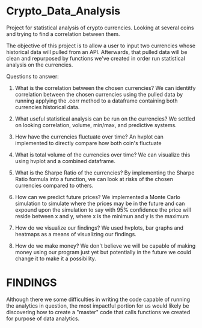 # Crypto_Data_Analysis
Project for statistical analysis of crypto currencies. Looking at several coins and trying to find a correlation between them.

The objective of this project is to allow a user to input two currencies whose historical data will pulled from an API. Afterwards, that pulled data will be clean and repurposed by functions we've created in order run statistical analysis on the currencies.


Questions to answer: 
  1. What is the correlation between the chosen currencies?
We can identitfy correlation between the chosen currencies using the pulled data by running applying the .corr method to a dataframe containing both currencies historical data.

  2. What useful statistical analysis can be run on the currencies?
We settled on looking correlation, volume, min/max, and predictive systems.

  3. How have the currencies fluctuate over time?
An hvplot can implemented to directly compare how both coin's fluctuate

  4. What is total volume of the currencies over time?
We can visualize this using hvplot and a combined dataframe.

  5. What is the Sharpe Ratio of the currencies?
By implementing the Sharpe Ratio formula into a function, we can look at risks of the chosen currencies compared to others.

  6. How can we predict future prices?
We implemented a Monte Carlo simulation to simulate where the prices may be in the future and can expound upon the simulation to say with 95% confidence the price will reside between x and y, where x is the minimun and y is the maximum

  7. How do we visualize our findings?
We used hvplots, bar graphs and heatmaps as a means of visualizing our findings.

  8. How do we make money?
  We don't believe we will be capable of making money using our program just yet but potentially in the future we could change it to make it a possibility.

# FINDINGS
Although there we some difficulties in writing the code capable of running the analytics in question, the most impactful portion for us would likely be discovering how to create a "master" code that calls functions we created for purpose of data analytics. 

  
